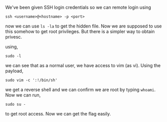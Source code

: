 We've been given SSH login credentials so we can remote login using

    ssh <username>@<hostname> -p <port>

now we can use `ls -la` to get the hidden file. Now we are supposed to use this somehow to get root privileges. But there is a simpler way to obtain privesc.

using,

    sudo -l

we can see that as a normal user, we have access to vim (as vi). Using the payload,

    sudo vim -c ':!/bin/sh'

we get a reverse shell and we can confirm we are root by typing `whoami`. Now we can run,

    sudo su -
to get root access. Now we can get the flag easily.

